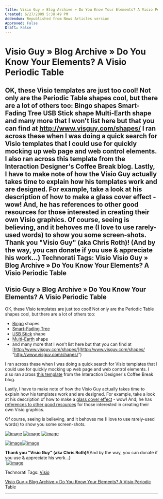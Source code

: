 ```yaml
---
Title: Visio Guy » Blog Archive » Do You Know Your Elements? A Visio Periodic Table
Created: 6/27/2009 5:38:49 PM
Addendum: Republished from News Articles version
Approved: False
Draft: False
---
```

# Visio Guy » Blog Archive » Do You Know Your Elements? A Visio Periodic Table
OK, these Visio templates are just too cool! Not only are the Periodic Table shapes cool, but there are a lot of others too:  Bingo shapes  Smart-Fading Tree  USB Stick shape   Multi-Earth shape  and many more that I won't list here but that you can find at http://www.visguy.com/shapes/  I ran across these when I was doing a quick search for Visio templates that I could use for quickly mocking up web page and web control elements. I also ran across this template from the Interaction Designer's Coffee Break blog.  Lastly, I have to make note of how the Visio Guy actually takes time to explain how his templates work and are designed. For example, take a look at his description of how to make a glass cover effect - wow! And, he has references to other good resources for those interested in creating their own Visio graphics.  Of course, seeing is believing, and it behoves me (I love to use rarely-used words) to show you some screen-shots.      Thank you "Visio Guy" (aka Chris Roth)! (And by the way, you can donate if you use & appreciate his work...)   Technorati Tags: Visio  Visio Guy » Blog Archive » Do You Know Your Elements? A Visio Periodic Table
---

## Visio Guy » Blog Archive » Do You Know Your Elements? A Visio Periodic Table


OK, these Visio templates are just too cool! Not only are the Periodic Table shapes cool, but there are a lot of others too:


- [Bingo](http://www.visguy.com/2008/01/23/visio-bingo-template/) shapes
- [Smart-Fading Tree](http://www.visguy.com/2007/12/03/smartshape-tutorial-fading-trees/)
- [USB Stick](http://www.visguy.com/2007/12/03/smartshape-tutorial-fading-trees/) shape
- [Multi-Earth](http://www.visguy.com/2007/06/06/multi-earth-shape/) shape
- and many more that I won't list here but that you can find at [http://www.visguy.com/shapes/](http://www.visguy.com/shapes/ "http://www.visguy.com/shapes/")



I ran across these when I was doing a quick search for Visio templates that I could use for quickly mocking up web page and web control elements. I also ran across [this template](http://www.guuui.com/issues/02_07.php) from the Interaction Designer's Coffee Break blog.



Lastly, I have to make note of how the Visio Guy actually takes time to explain how his templates work and are designed. For example, take a look at his description of how to make a [glass cover effect](http://www.visguy.com/2008/03/18/how-to-draw-glass-in-visio/) - wow! And, he has [references to other good resources](http://www.visguy.com/2007/05/04/data-graphics-resources/) for those interested in creating their own Visio graphics.



Of course, seeing is believing, and it behoves me (I love to use rarely-used words) to show you some screen-shots.



[![image](http://by1.storage.msn.com/y1p2B_z1PZsOWKMoioljn3v5fqq-7J1yr1UjY0XJFMBJU_SoJnxjDclqLGOhHTnlMdPeHx7paHEpI6NtLmK1aCHddhUbK9Rl6Ae?PARTNER=WRITER)](http://by1.storage.msn.com/y1p2B_z1PZsOWK7Os36abJRpYfizrrebR2b9TG79Zkqo15B4gDywM3MJ9nafFXrylyJLXcQ4aRfBLoF1Ribs8VLBAgKXLGQw9Qq?PARTNER=WRITER) [![image](http://by1.storage.msn.com/y1p2B_z1PZsOWIbGYCaa8oUhUHrRRf93Em1DzFtiLKo1UtP-eb3Sx6RZvhyX2H1u83JCVd8w53DWUML4aySfAx1NijaWJJN9sHd?PARTNER=WRITER)](http://by1.storage.msn.com/y1p2B_z1PZsOWJp74kYe_EsgxKv-y2Hy9zqJZITOgOuH8tS4XeiT9OHuaH_oZ1PHcHtRfiiLJLDiJHxZZkI3o8mr1JaimKRQprG?PARTNER=WRITER) [![image](http://by1.storage.msn.com/y1p2B_z1PZsOWKR7cFrkm1CqiK3jQY8HtY-ORHLTV03khR1a12krZkQ3kOZgrVwV9mpIM8-BgtU7RPzPw59z7_GNfVfj5hzs6ft?PARTNER=WRITER)](http://by1.storage.msn.com/y1p2B_z1PZsOWJ_wiQjdQxn9pmQH8f1U6D_7OTp0817smTlgmRX4gNZUVnp0-a9d9JADzVdt5T5JXEJudTJqo1Sesvja9Nvcblp?PARTNER=WRITER)



[![image](http://by1.storage.msn.com/y1p2B_z1PZsOWLt9DLaCyakriVzCc48REnOQ2x7Mg1pb6Useo0fgDMjEZzPllnHXHGG--QzfqAkvjIvoQAIX6jzce7tEK4Vv4so?PARTNER=WRITER)](http://by1.storage.msn.com/y1p2B_z1PZsOWIUCmavlGRtaDCshdne4-cHCt61iE9I3Xm6nZA9xbballqHykjCCiZXRcMaWg59HW-Mu_7t0q1juBHCBcAyZ2H-?PARTNER=WRITER)[![image](http://by1.storage.msn.com/y1p2B_z1PZsOWIVxenzCKYnjbw4hHMWLfYqdbd9SYjTGSSL_eyhkMt_kD0tWdp_8XTqB6OnfptbE83zzafgUdYVL9WCdFmTf53d?PARTNER=WRITER)](http://by1.storage.msn.com/y1p2B_z1PZsOWLq7czCM905jJGA5GgSNcciWRRRvflJkftAALRs1ggaz6ajbTpF_6CkYTw9otAsLuZXPm7S3WgxWIlQNATO1x8m?PARTNER=WRITER)



**Thank you "Visio Guy" (aka Chris Roth)!**(And by the way, you can donate if you use & appreciate his work...)       
 [![image](http://byfiles.storage.msn.com/y1pVsZrE6WdSxrPdfupNrazCEt-2S4dZq2kOF502MgBn4AC-NiClTro0bkaR7rBbT-z7VQyfHkVs8A?PARTNER=WRITER)](http://www.visguy.com/about/)


Technorati Tags: [Visio](http://technorati.com/tags/Visio)


[Visio Guy » Blog Archive » Do You Know Your Elements? A Visio Periodic Table](http://www.visguy.com/2008/02/23/do-you-know-your-elements-a-visio-periodic-table/)





---

